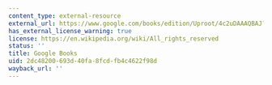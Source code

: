 ```yaml
---
content_type: external-resource
external_url: https://www.google.com/books/edition/Uproot/4c2uDAAAQBAJ?hl=en&gbpv=1
has_external_license_warning: true
license: https://en.wikipedia.org/wiki/All_rights_reserved
status: ''
title: Google Books
uid: 2dc48200-693d-40fa-8fcd-fb4c4622f98d
wayback_url: ''
---
```

